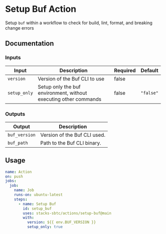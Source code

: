 # Setup Buf Action

Setup `buf` within a workflow to check for build, lint, format, and breaking change errors

## Documentation

### Inputs

| Input        | Description                                                      | Required | Default   |
| ------------ | ---------------------------------------------------------------- | -------- | --------- |
| `version`    | Version of the Buf CLI to use                                    | false    |           |
| `setup_only` | Setup only the buf environment, without executing other commands | false    | `"false"` |

### Outputs

| Output        | Description                  |
| ------------- | ---------------------------- |
| `buf_version` | Version of the Buf CLI used. |
| `buf_path`    | Path to the Buf CLI binary.  |

## Usage

```yaml
name: Action
on: push
jobs:
  job:
    name: Job
    runs-on: ubuntu-latest
    steps:
      - name: Setup Buf
        id: setup_buf
        uses: stacks-sbtc/actions/setup-buf@main
        with:
          version: ${{ env.BUF_VERSION }}
          setup_only: true
```
